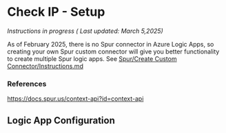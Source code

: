# Check IP - Setup
*Instructions in progress ( Last updated: March 5,2025)*  

As of February 2025, there is no Spur connector in Azure Logic Apps, so creating your own Spur custom connector will give you better functionality to create multiple Spur logic apps. See [Spur/Create Custom Connector/Instructions.md](https://github.com/ERackIT/Sentinel/blob/main/Logic%20Apps/Spur/Create%20Custom%20Connector/Instructions.md)

### References
https://docs.spur.us/context-api?id=context-api

## Logic App Configuration


